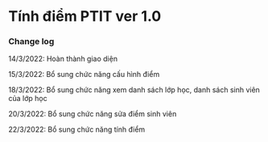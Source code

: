 ﻿<h1>Tính điểm PTIT ver 1.0</h1>

<h3>Change log</h3>
<p>14/3/2022: Hoàn thành giao diện</p>
<p>15/3/2022: Bổ sung chức năng cấu hình điểm</p>
<p>18/3/2022: Bổ sung chức năng xem danh sách lớp học, danh sách sinh viên của lớp học</p>
<p>20/3/2022: Bổ sung chức năng sửa điểm sinh viên</p>
<p>22/3/2022: Bổ sung chức năng tính điểm</p>
